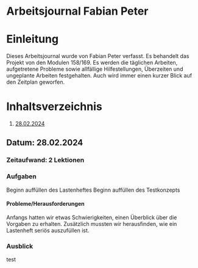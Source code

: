 # Arbeitsjournal Fabian Peter

# Einleitung
Dieses Arbeitsjournal wurde von Fabian Peter verfasst. Es behandelt das Projekt von den Modulen 158/169. 
Es werden die täglichen Arbeiten, aufgetretene Probleme
sowie allfällige Hilfestellungen, Überzeiten und ungeplante Arbeiten
festgehalten. Auch wird immer einen kurzer Blick auf den Zeitplan geworfen.


# Inhaltsverzeichnis

1. [28.02.2024](#datum-28022024)


## Datum: 28.02.2024

### Zeitaufwand: 2 Lektionen

### Aufgaben
Beginn auffüllen des Lastenheftes
Beginn auffüllen des Testkonzepts

#### Probleme/Herausforderungen
Anfangs hatten wir etwas Schwierigkeiten, einen Überblick über die Vorgaben zu erhalten. Zusätzlich mussten wir herausfinden, wie ein Lastenheft seriös auszufüllen ist. 

### Ausblick
test
